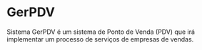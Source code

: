 # GerPDV
Sistema GerPDV é um sistema de Ponto de Venda (PDV) que irá implementar um processo de serviços de empresas de vendas.
